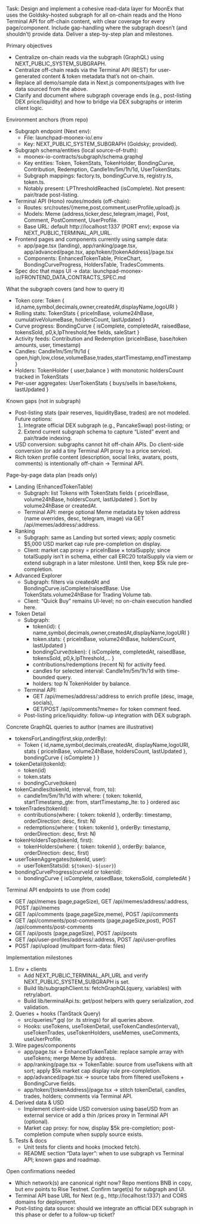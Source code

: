 Task: Design and implement a cohesive read-data layer for MoonEx that uses the Goldsky-hosted subgraph for all on-chain reads and the Hono Terminal API for off-chain content, with clear coverage for every page/component. Include gap-handling where the subgraph doesn’t (and shouldn’t) provide data. Deliver a step-by-step plan and milestones.

Primary objectives
- Centralize on-chain reads via the subgraph (GraphQL) using NEXT_PUBLIC_SYSTEM_SUBGRAPH.
- Centralize off-chain reads via the Terminal API (REST) for user-generated content & token metadata that’s not on-chain.
- Replace all demo/sample data in Next.js components/pages with live data sourced from the above.
- Clarify and document where subgraph coverage ends (e.g., post-listing DEX price/liquidity) and how to bridge via DEX subgraphs or interim client logic.

Environment anchors (from repo)
- Subgraph endpoint (Next env):
  - File: launchpad-moonex-io/.env
  - Key: NEXT_PUBLIC_SYSTEM_SUBGRAPH (Goldsky; provided).
- Subgraph schema/entities (local source-of-truth):
  - moonex-io-contracts/subgraph/schema.graphql
  - Key entities: Token, TokenStats, TokenHolder, BondingCurve, Contribution, Redemption, Candle1m/5m/1h/1d, UserTokenStats.
  - Subgraph mappings: factory.ts, bondingCurve.ts, registry.ts, token.ts.
  - Notably present: LPThresholdReached (isComplete). Not present: pair/trade post-listing.
- Terminal API (Hono) routes/models (off-chain):
  - Routes: src/routes/{meme,post,comment,userProfile,upload}.js
  - Models: Meme (address,ticker,desc,telegram,image), Post, Comment, PostComment, UserProfile.
  - Base URL: default http://localhost:1337 (PORT env); expose via NEXT_PUBLIC_TERMINAL_API_URL.
- Frontend pages and components currently using sample data:
  - app/page.tsx (landing), app/ranking/page.tsx, app/advanced/page.tsx, app/token/[tokenAddress]/page.tsx
  - Components: EnhancedTokenTable, PriceChart, BondingCurveProgress, HoldersTable, TradesComments.
- Spec doc that maps UI → data: launchpad-moonex-io/FRONTEND_DATA_CONTRACTS_SPEC.md

What the subgraph covers (and how to query it)
- Token core: Token { id,name,symbol,decimals,owner,createdAt,displayName,logoURI }
- Rolling stats: TokenStats { priceInBase, volume24hBase, cumulativeVolumeBase, holdersCount, lastUpdated }
- Curve progress: BondingCurve { isComplete, completedAt, raisedBase, tokensSold, p0,k,lpThreshold,fee fields, saleStart }
- Activity feeds: Contribution and Redemption (priceInBase, base/token amounts, user, timestamp)
- Candles: Candle1m/5m/1h/1d { open,high,low,close,volumeBase,trades,startTimestamp,endTimestamp }
- Holders: TokenHolder { user,balance } with monotonic holdersCount tracked in TokenStats
- Per-user aggregates: UserTokenStats { buys/sells in base/tokens, lastUpdated }

Known gaps (not in subgraph)
- Post-listing stats (pair reserves, liquidityBase, trades) are not modeled. Future options:
  1) Integrate official DEX subgraph (e.g., PancakeSwap) post-listing; or
  2) Extend current subgraph schema to capture “Listed” event and pair/trade indexing.
- USD conversion: subgraphs cannot hit off-chain APIs. Do client-side conversion (or add a tiny Terminal API proxy to a price service).
- Rich token profile content (description, social links, avatars, posts, comments) is intentionally off-chain → Terminal API.

Page-by-page data plan (reads only)
- Landing (EnhancedTokenTable)
  - Subgraph: list Tokens with TokenStats fields { priceInBase, volume24hBase, holdersCount, lastUpdated }. Sort by volume24hBase or createdAt.
  - Terminal API: merge optional Meme metadata by token address (name overrides, desc, telegram, image) via GET /api/memes/address/:address.
- Ranking
  - Subgraph: same as Landing but sorted views; apply cosmetic $5,000 USD market cap rule pre-completion on display.
  - Client: market cap proxy = priceInBase × totalSupply; since totalSupply isn’t in schema, either call ERC20 totalSupply via viem or extend subgraph in a later milestone. Until then, keep $5k rule pre-completion.
- Advanced Explorer
  - Subgraph: filters via createdAt and BondingCurve.isComplete/raisedBase. Use TokenStats.volume24hBase for Trading Volume tab.
  - Client: “Quick Buy” remains UI-level; no on-chain execution handled here.
- Token Detail
  - Subgraph:
    - token(id): { name,symbol,decimals,owner,createdAt,displayName,logoURI }
    - token.stats: { priceInBase, volume24hBase, holdersCount, lastUpdated }
    - bondingCurve(token): { isComplete, completedAt, raisedBase, tokensSold, p0,k,lpThreshold,... }
    - contributions/redemptions (recent N) for activity feed.
    - candles for selected interval: Candle1m/5m/1h/1d with time-bounded query.
    - holders: top N TokenHolder by balance.
  - Terminal API:
    - GET /api/memes/address/:address to enrich profile (desc, image, socials),
    - GET/POST /api/comments?meme=<id> for token comment feed.
  - Post-listing price/liquidity: follow-up integration with DEX subgraph.

Concrete GraphQL queries to author (names are illustrative)
- tokensForLanding(first,skip,orderBy):
  - Token { id,name,symbol,decimals,createdAt, displayName,logoURI, stats { priceInBase, volume24hBase, holdersCount, lastUpdated }, bondingCurve { isComplete } }
- tokenDetail(tokenId):
  - token(id)
  - token.stats
  - bondingCurve(token)
- tokenCandles(tokenId, interval, from, to):
  - candle1m/5m/1h/1d with where: { token: tokenId, startTimestamp_gte: from, startTimestamp_lte: to } ordered asc
- tokenTrades(tokenId):
  - contributions(where: { token: tokenId }, orderBy: timestamp, orderDirection: desc, first: N)
  - redemptions(where: { token: tokenId }, orderBy: timestamp, orderDirection: desc, first: N)
- tokenHoldersTop(tokenId, first):
  - tokenHolders(where: { token: tokenId }, orderBy: balance, orderDirection: desc, first)
- userTokenAggregates(tokenId, user):
  - userTokenStats(id: `${token}-${user}`)
- bondingCurveProgress(curveId or tokenId):
  - bondingCurve { isComplete, raisedBase, tokensSold, completedAt }

Terminal API endpoints to use (from code)
- GET /api/memes (page,pageSize), GET /api/memes/address/:address, POST /api/memes
- GET /api/comments (page,pageSize,meme), POST /api/comments
- GET /api/comments/post-comments (page,pageSize,post), POST /api/comments/post-comments
- GET /api/posts (page,pageSize), POST /api/posts
- GET /api/user-profiles/address/:address, POST /api/user-profiles
- POST /api/upload (multipart form-data: files)

Implementation milestones
1) Env + clients
   - Add NEXT_PUBLIC_TERMINAL_API_URL and verify NEXT_PUBLIC_SYSTEM_SUBGRAPH is set.
   - Build lib/subgraphClient.ts: fetchGraphQL(query, variables) with retry/abort.
   - Build lib/terminalApi.ts: get/post helpers with query serialization, zod validation.
2) Queries + hooks (TanStack Query)
   - src/queries/*.gql (or .ts strings) for all queries above.
   - Hooks: useTokens, useTokenDetail, useTokenCandles(interval), useTokenTrades, useTokenHolders, useMemes, useComments, useUserProfile.
3) Wire pages/components
   - app/page.tsx → EnhancedTokenTable: replace sample array with useTokens; merge Meme by address.
   - app/ranking/page.tsx → TokenTable: source from useTokens with alt sort; apply $5k market cap display rule pre-completion.
   - app/advanced/page.tsx → source tabs from filtered useTokens + BondingCurve fields.
   - app/token/[tokenAddress]/page.tsx → stitch tokenDetail, candles, trades, holders; comments via Terminal API.
4) Derived data & USD
   - Implement client-side USD conversion using baseUSD from an external service or add a thin /prices proxy in Terminal API (optional).
   - Market cap proxy: for now, display $5k pre-completion; post-completion compute when supply source exists.
5) Tests & docs
   - Unit tests for clients and hooks (mocked fetch).
   - README section “Data layer”: when to use subgraph vs Terminal API; known gaps and roadmap.

Open confirmations needed
- Which network(s) are canonical right now? Repo mentions BNB in copy, but env points to Rise Testnet. Confirm target(s) for subgraph and UI.
- Terminal API base URL for Next (e.g., http://localhost:1337) and CORS domains for deployment.
- Post-listing data source: should we integrate an official DEX subgraph in this phase or defer to a follow-up ticket?
